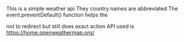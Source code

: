 This is a simple weather api
They country names are abbreviated
The event.preventDefault() function helps the <form> not to redirect but still does exact action
API used is https://home.openweathermap.org/
